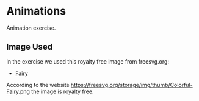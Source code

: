 # Animations 

Animation exercise.

## Image Used

In the exercise we used this royalty free image from freesvg.org:

* [Fairy](https://freesvg.org/storage/img/thumb/Colorful-Fairy.png)

According to the website https://freesvg.org/storage/img/thumb/Colorful-Fairy.png the image is royalty free.